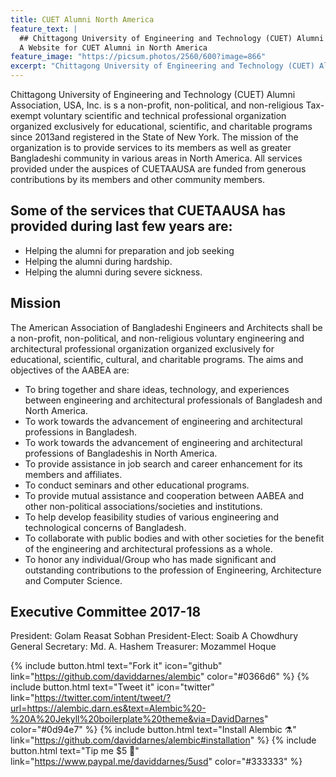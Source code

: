 ```yaml
---
title: CUET Alumni North America
feature_text: |
  ## Chittagong University of Engineering and Technology (CUET) Alumni Association, USA, Inc.
  A Website for CUET Alumni in North America
feature_image: "https://picsum.photos/2560/600?image=866"
excerpt: "Chittagong University of Engineering and Technology (CUET) Alumni Association, USA, Inc."
---
```


Chittagong University of Engineering and Technology (CUET) Alumni Association, USA, Inc. is s a non-profit, non-political, and non-religious Tax-exempt voluntary scientific and technical professional organization organized exclusively for educational, scientific, and charitable programs since 2013and registered in the State of New York. The mission of the organization is to provide services to its members as well as greater Bangladeshi community in various areas in North America.  All services provided under the auspices of CUETAAUSA are funded from generous contributions by its members and other community members.

## Some of the services that CUETAAUSA has provided during last few years are:

- Helping the alumni for preparation and job seeking
- Helping the alumni during hardship.
- Helping the alumni during severe sickness.


## Mission
The American Association of Bangladeshi Engineers and Architects shall be a non-profit, non-political, and non-religious voluntary engineering and architectural professional organization organized exclusively for educational, scientific, cultural, and charitable programs. The aims and objectives of the AABEA are: 

- To bring together and share ideas, technology, and experiences between engineering and architectural professionals of Bangladesh and North America. 
- To work towards the advancement of engineering and architectural professions in Bangladesh. 
- To work towards the advancement of engineering and architectural professions of Bangladeshis in North America. 
- To provide assistance in job search and career enhancement for its members and affiliates. 
- To conduct seminars and other educational programs. 
- To provide mutual assistance and cooperation between AABEA and other non-political associations/societies and institutions. 
- To help develop feasibility studies of various engineering and technological concerns of Bangladesh. 
- To collaborate with public bodies and with other societies for the benefit of the engineering and architectural professions as a whole. 
- To honor any individual/Group who has made significant and outstanding contributions to the profession of Engineering, Architecture and Computer Science.


## Executive Committee 2017-18
President: Golam Reasat Sobhan
President-Elect: Soaib A Chowdhury
General Secretary: Md. A. Hashem
Treasurer: Mozammel Hoque

{% include button.html text="Fork it" icon="github" link="https://github.com/daviddarnes/alembic" color="#0366d6" %} {% include button.html text="Tweet it" icon="twitter" link="https://twitter.com/intent/tweet/?url=https://alembic.darn.es&text=Alembic%20-%20A%20Jekyll%20boilerplate%20theme&via=DavidDarnes" color="#0d94e7" %} {% include button.html text="Install Alembic ⚗️" link="https://github.com/daviddarnes/alembic#installation" %} {% include button.html text="Tip me $5 💸" link="https://www.paypal.me/daviddarnes/5usd" color="#333333" %}
